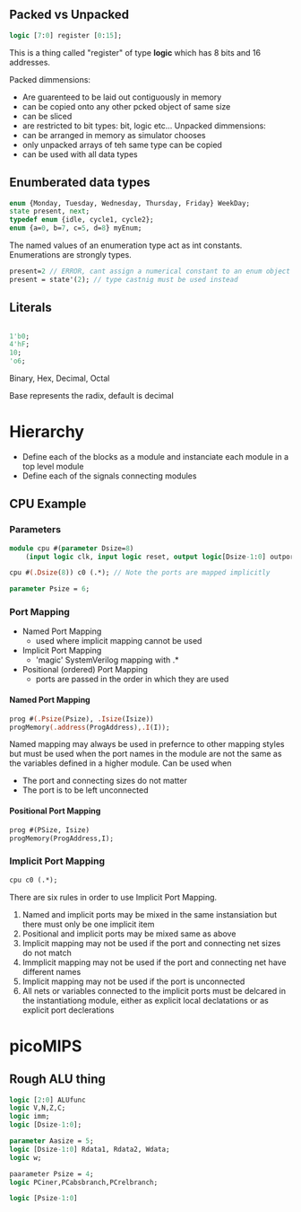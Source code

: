 ## Packed vs Unpacked
```systemverilog
logic [7:0] register [0:15];
```
This is a thing called "register" of type **logic** which has 8 bits and 16 addresses.

Packed dimmensions:
- Are guarenteed to be laid out contiguously in memory
- can be copied onto any other pcked object of same size
- can be sliced
- are restricted to bit types: bit, logic etc...
Unpacked dimmensions:
- can be arranged in memory as simulator chooses
- only unpacked arrays of teh same type can be copied
- can be used with all data types
## Enumberated data types
```systemverilog
enum {Monday, Tuesday, Wednesday, Thursday, Friday} WeekDay;
state present, next;
typedef enum {idle, cycle1, cycle2};
enum {a=0, b=7, c=5, d=8} myEnum;
```
The named values of an enumeration type act as int constants. Enumerations are strongly types.
```systemverilog
present=2 // ERROR, cant assign a numerical constant to an enum object
present = state'(2); // type castnig must be used instead
```
## Literals
```systemverilog

1'b0;
4'hF;
10;
'o6;
```
Binary, Hex, Decimal, Octal

Base represents the radix, default is decimal

# Hierarchy
- Define each of the blocks as a module and instanciate each module in a top level module
- Define each of the signals connecting modules
## CPU Example
### Parameters
```systemverilog
module cpu #(parameter Dsize=8)
	(input logic clk, input logic reset, output logic[Dsize-1:0] outport);
```
```systemverilog
cpu #(.Dsize(8)) c0 (.*); // Note the ports are mapped implicitly 
```
```systemverilog
parameter Psize = 6;
```
### Port Mapping
- Named Port Mapping
	- used where implicit mapping cannot be used
- Implicit Port Mapping
	- 'magic' SystemVerilog mapping with .*
- Positional (ordered) Port Mapping
	- ports are passed in the order in which they are used
#### Named Port Mapping
```systemverilog
prog #(.Psize(Psize), .Isize(Isize))
progMemory(.address(ProgAddress),.I(I));
```
Named mapping may always be used in prefernce to other mapping styles but must be used when the port names in the module are not the same as the variables defined in a higher module.
Can be used when 
- The port and connecting sizes do not matter
- The port is to be left unconnected
#### Positional Port Mapping
```systemverilog
prog #(PSize, Isize)
progMemory(ProgAddress,I);
```
### Implicit Port Mapping
```systemverilog
cpu c0 (.*);
```
There are six rules in order to use Implicit Port Mapping.
1. Named and implicit ports may be mixed in the same instansiation but there must only be one implicit item
2. Positional  and implicit ports may be mixed same as above
3. Implicit mapping may not be used if the port and connecting net sizes do not match
4. Immplicit mapping may not be used if the port and connecting net have different names
5. Implicit mapping may not be used if the port is unconnected
6. All nets or variables connected to the implicit ports must be delcared in the instantiationg module, either as explicit local declatations or as explicit port declerations
# picoMIPS
## Rough ALU thing
```systemverilog
logic [2:0] ALUfunc
logic V,N,Z,C;
logic imm;
logic [Dsize-1:0];

parameter Aasize = 5;
logic [Dsize-1:0] Rdata1, Rdata2, Wdata;
logic w;

paarameter Psize = 4;
logic PCiner,PCabsbranch,PCrelbranch;

logic [Psize-1:0]
```